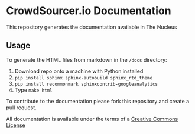 # CrowdSourcer.io Documentation

This repository generates the documentation available in The Nucleus

## Usage

To generate the HTML files from markdown in the `/docs` directory: 

1. Download repo onto a machine with Python installed
2. `pip install sphinx sphinx-autobuild sphinx_rtd_theme`
3. `pip install recommonmark sphinxcontrib-googleanalytics`
4. Type `make html`

To contribute to the documentation please fork this repository and create a pull request.

All documentation is available under the terms of a [Creative Commons License](http://creativecommons.org/licenses/by-nc-sa/3.0/)
